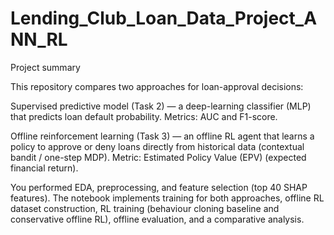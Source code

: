 # Lending_Club_Loan_Data_Project_ANN_RL

Project summary

This repository compares two approaches for loan-approval decisions:

Supervised predictive model (Task 2) — a deep-learning classifier (MLP) that predicts loan default probability. Metrics: AUC and F1-score.

Offline reinforcement learning (Task 3) — an offline RL agent that learns a policy to approve or deny loans directly from historical data (contextual bandit / one-step MDP). Metric: Estimated Policy Value (EPV) (expected financial return).

You performed EDA, preprocessing, and feature selection (top 40 SHAP features). The notebook implements training for both approaches, offline RL dataset construction, RL training (behaviour cloning baseline and conservative offline RL), offline evaluation, and a comparative analysis.

